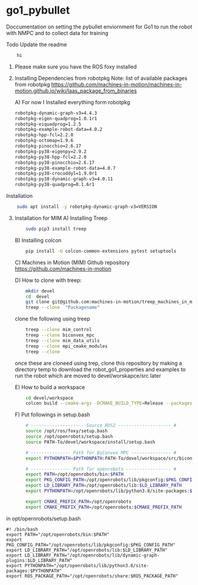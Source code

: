# go1_pybullet
Doccumentation on setting the pybullet enviornment for Go1 to run the robot with NMPC and to collect data for training


Todo Update the readme
```bash
    hi
``` 

1. Please make sure you have the ROS foxy installed

2. Installing Dependencies from robotpkg
Note: list of available packages from robotpkg
https://github.com/machines-in-motion/machines-in-motion.github.io/wiki/laas_package_from_binaries

    A) For now I Installed everything form robotpkg
    ```bash
    robotpkg-dynamic-graph-v3=4.4.3
    robotpkg-eigen-quadprog=1.0.1r1
    robotpkg-eiquadprog=1.2.5 
    robotpkg-example-robot-data=4.0.2
    robotpkg-hpp-fcl=2.2.0
    robotpkg-octomap=1.9.6
    robotpkg-pinocchio=2.6.17
    robotpkg-py38-eigenpy=2.9.2
    robotpkg-py38-hpp-fcl=2.2.0
    robotpkg-py38-pinocchio=2.6.17 
    robotpkg-py38-example-robot-data=4.0.7
    robotpkg-py38-crocoddyl=1.9.0r1
    robotpkg-py38-dynamic-graph-v3=4.0.11
    robotpkg-py38-quadprog=0.1.6r1 
    ``` 
Installation
```bash
    sudo apt install -y robotpkg-dynamic-graph-v3=VERSION
``` 

3. Installation for MIM
    A) Installing Treep
    ```bash
        sudo pip3 install treep
    ``` 
    B) Installing colcon
    ```bash
        pip install -U colcon-common-extensions pytest setuptools
    ``` 
    C) Machines in Motion (MIM) Github repository 
    https://github.com/machines-in-motion

    D) How to clone with treep:
    ```bash
        mkdir devel 
        cd  devel
        git clone git@github.com:machines-in-motion/treep_machines_in_motion.git
        treep --clone  "Packagename"
    ``` 
    clone the following using treep 
    ```bash
        treep --clone mim_control
        treep --clone biconvex_mpc
        treep --clone mim_data_utils
        treep --clone mpi_cmake_modules
        treep --clone 
    ```
       
    once these are cloneed using trep, clone this repository by making a directory temp to download the robot_go1_properties and examples to run the robot which are moved to devel/worskapce/src later

    




    E) How to build a workspace
    ```bash
        cd devel/workspace
        colcon build --cmake-args -DCMAKE_BUILD_TYPE=Release --packages-select
    ```

    F) Put followings in setup.bash
    ```bash
        # -------------------- Source ROS2 -------------------- #
        source /opt/ros/foxy/setup.bash
        source /opt/openrobots/setup.bash 
        source PATH-To/devel/workspace/install/setup.bash

        # --------------- Path for BiConvex MPC --------------- #
        export PYTHONPATH=$PYTHONPATH:PATH-To/devel/workspace/src/biconvex_mpc

        # --------------- Path for openrobots ----------------- #
        export PATH=/opt/openrobots/bin:$PATH
        export PKG_CONFIG_PATH=/opt/openrobots/lib/pkgconfig:$PKG_CONFIG_PATH
        export LD_LIBRARY_PATH=/opt/openrobots/lib:$LD_LIBRARY_PATH
        export PYTHONPATH=/opt/openrobots/lib/python3.8/site-packages:$PYTHONPATH

        export CMAKE_PREFIX_PATH=/opt/openrobots
        export CMAKE_PREFIX_PATH=/opt/openrobots:$CMAKE_PREFIX_PATH
    ```


in opt/opernrobots/setup.bash
```
#! /bin/bash
export PATH="/opt/openrobots/bin:$PATH"
export PKG_CONFIG_PATH="/opt/openrobots/lib/pkgconfig:$PKG_CONFIG_PATH"
export LD_LIBRARY_PATH="/opt/openrobots/lib:$LD_LIBRARY_PATH"
export LD_LIBRARY_PATH="/opt/openrobots/lib/dynamic-graph-plugins:$LD_LIBRARY_PATH"
export PYTHONPATH="/opt/openrobots/lib/python3.6/site-packages:$PYTHONPATH"
export ROS_PACKAGE_PATH="/opt/openrobots/share:$ROS_PACKAGE_PATH"
```
